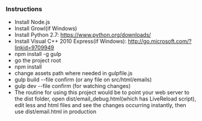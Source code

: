 ### Instructions

* Install Node.js
* Install Growl(if Windows)
* Install Python 2.7: https://www.python.org/downloads/
* Install Visual C++ 2010 Express(if Windows): http://go.microsoft.com/?linkid=9709949
* npm install -g gulp
* go the project root
* npm install
* change assets path where needed in gulpfile.js
* gulp build --file confirm (or any file on src/html/emails)
* gulp dev --file confirm (for watching changes)
* The routine for using this project would be to point your web server to the dist folder, open dist/email_debug.html(which has LiveReload script), edit less and html files and see the changes occurring instantly, then use dist/email.html in production
